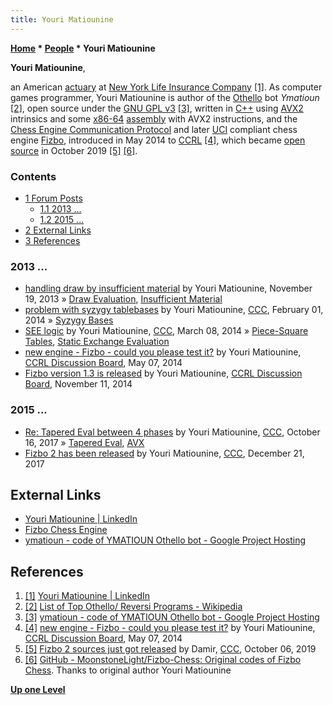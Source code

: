 ```yaml
---
title: Youri Matiounine
---
```

**[Home](Home "Home") \* [People](People "People") \* Youri Matiounine**


**Youri Matiounine**,  

an American [actuary](https://en.wikipedia.org/wiki/Actuary) at [New York Life Insurance Company](https://en.wikipedia.org/wiki/New_York_Life_Insurance_Company) <a id="cite-note-1" href="#cite-ref-1">[1]</a>. As computer games programmer, Youri Matiounine is author of the [Othello](Othello "Othello") bot *Ymatioun* <a id="cite-note-2" href="#cite-ref-2">[2]</a>, open source under the [GNU GPL v3](Free_Software_Foundation#GPL "Free Software Foundation") <a id="cite-note-3" href="#cite-ref-3">[3]</a>, written in [C++](Cpp "Cpp") using [AVX2](AVX2 "AVX2") intrinsics and some [x86-64](X86-64 "X86-64") [assembly](Assembly "Assembly") with AVX2 instructions, and the [Chess Engine Communication Protocol](Chess_Engine_Communication_Protocol "Chess Engine Communication Protocol") and later [UCI](UCI "UCI") compliant chess engine [Fizbo](Fizbo "Fizbo"), introduced in May 2014 to [CCRL](CCRL "CCRL") <a id="cite-note-4" href="#cite-ref-4">[4]</a>, which became [open source](Category:Open_Source "Category:Open Source") in October 2019 <a id="cite-note-5" href="#cite-ref-5">[5]</a> <a id="cite-note-6" href="#cite-ref-6">[6]</a>. 



### Contents


* [1 Forum Posts](#forum-posts)
	+ [1.1 2013 ...](#2013-...)
	+ [1.2 2015 ...](#2015-...)
* [2 External Links](#external-links)
* [3 References](#references)






### 2013 ...


* [handling draw by insufficient material](http://www.talkchess.com/forum/viewtopic.php?t=50150) by Youri Matiounine, November 19, 2013 » [Draw Evaluation](Draw_Evaluation "Draw Evaluation"), [Insufficient Material](Material#InsufficientMaterial "Material")
* [problem with syzygy tablebases](http://www.talkchess.com/forum/viewtopic.php?t=51134) by Youri Matiounine, [CCC](CCC "CCC"), February 01, 2014 » [Syzygy Bases](Syzygy_Bases "Syzygy Bases")
* [SEE logic](http://www.talkchess.com/forum/viewtopic.php?t=51518) by Youri Matiounine, [CCC](CCC "CCC"), March 08, 2014 » [Piece-Square Tables](Piece-Square_Tables "Piece-Square Tables"), [Static Exchange Evaluation](Static_Exchange_Evaluation "Static Exchange Evaluation")
* [new engine - Fizbo - could you please test it?](http://kirill-kryukov.com/chess/discussion-board/viewtopic.php?f=7&t=7523) by Youri Matiounine, [CCRL Discussion Board](Computer_Chess_Forums "Computer Chess Forums"), May 07, 2014
* [Fizbo version 1.3 is released](http://kirill-kryukov.com/chess/discussion-board/viewtopic.php?f=7&t=7826) by Youri Matiounine, [CCRL Discussion Board](Computer_Chess_Forums "Computer Chess Forums"), November 11, 2014


### 2015 ...


* [Re: Tapered Eval between 4 phases](http://www.talkchess.com/forum3/viewtopic.php?t=65466&start=7) by Youri Matiounine, [CCC](CCC "CCC"), October 16, 2017 » [Tapered Eval](Tapered_Eval "Tapered Eval"), [AVX](AVX "AVX")
* [Fizbo 2 has been released](http://www.talkchess.com/forum/viewtopic.php?t=66090) by Youri Matiounine, [CCC](CCC "CCC"), December 21, 2017


## External Links


* [Youri Matiounine | LinkedIn](https://www.linkedin.com/pub/youri-matiounine/5/67/704)
* [Fizbo Chess Engine](https://sites.google.com/site/fizbochessengine/)
* [ymatioun - code of YMATIOUN Othello bot - Google Project Hosting](https://code.google.com/p/ymatioun/)


## References


1. <a id="cite-ref-1" href="#cite-note-1">[1]</a> [Youri Matiounine | LinkedIn](https://www.linkedin.com/pub/youri-matiounine/5/67/704)
2. <a id="cite-ref-2" href="#cite-note-2">[2]</a> [List of Top Othello/ Reversi Programs - Wikipedia](https://en.wikipedia.org/wiki/Computer_Othello#List_of_Top_Othello.2F_Reversi_Programs)
3. <a id="cite-ref-3" href="#cite-note-3">[3]</a> [ymatioun - code of YMATIOUN Othello bot - Google Project Hosting](https://code.google.com/p/ymatioun/)
4. <a id="cite-ref-4" href="#cite-note-4">[4]</a> [new engine - Fizbo - could you please test it?](http://kirill-kryukov.com/chess/discussion-board/viewtopic.php?f=7&t=7523) by Youri Matiounine, [CCRL Discussion Board](Computer_Chess_Forums "Computer Chess Forums"), May 07, 2014
5. <a id="cite-ref-5" href="#cite-note-5">[5]</a> [Fizbo 2 sources just got released](http://www.talkchess.com/forum3/viewtopic.php?f=2&t=72021) by Damir, [CCC](CCC "CCC"), October 06, 2019
6. <a id="cite-ref-6" href="#cite-note-6">[6]</a> [GitHub - MoonstoneLight/Fizbo-Chess: Original codes of Fizbo Chess](https://github.com/MoonstoneLight/Fizbo-Chess). Thanks to original author Youri Matiounine

**[Up one Level](People "People")**







 
